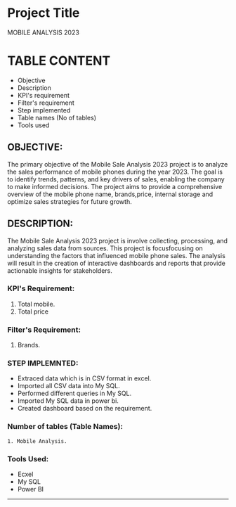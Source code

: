 
# **Project Title**
MOBILE ANALYSIS 2023 

# **TABLE CONTENT**
- Objective
- Description
- KPI's requirement
- Filter's requirement
- Step implemented
- Table names (No of tables)
- Tools used





## **OBJECTIVE**: 
The primary objective of the Mobile Sale Analysis 2023 project is to analyze the sales performance of mobile phones during the year 2023. The goal is to identify trends, patterns, and key drivers of sales, enabling the company to make informed decisions. The project aims to provide a comprehensive overview of the mobile phone name, brands,price, internal storage and optimize sales strategies for future growth.


## **DESCRIPTION**:
The Mobile Sale Analysis 2023 project is involve collecting, processing, and analyzing sales data from sources. This project is focusfocusing on understanding the factors that influenced mobile phone sales. The analysis will result in the creation of interactive dashboards and reports that provide actionable insights for stakeholders.




### **KPI's Requirement**:

1. Total mobile.
2. Total price


### **Filter's Requirement**:
1. Brands.






### **STEP IMPLEMNTED**:
- Extraced data which is in CSV format in excel.
- Imported all CSV data into My SQL.
- Performed different queries in My SQL.
- Imported My SQL data in power bi.
- Created dashboard based on the requirement.




### **Number of tables (Table Names):**
    1. Mobile Analysis.



### **Tools Used:**
- Ecxel
- My SQL
- Power BI 

--- 













